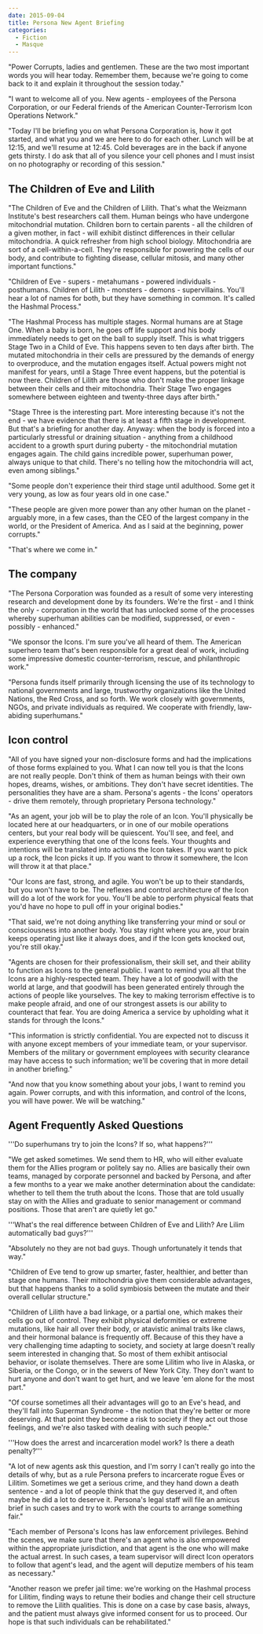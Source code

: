 ```yaml
---
date: 2015-09-04
title: Persona New Agent Briefing
categories:
  - Fiction
  - Masque
---
```


"Power Corrupts, ladies and gentlemen. These are the two most important words you will hear today. Remember them, because we're going to come back to it and explain it throughout the session today."

<!-- more -->

"I want to welcome all of you. New agents - employees of the Persona Corporation, or our Federal friends of the American Counter-Terrorism Icon Operations Network."

"Today I'll be briefing you on what Persona Corporation is, how it got started, and what you and we are here to do for each other. Lunch will be at 12:15, and we'll resume at 12:45. Cold beverages are in the back if anyone gets thirsty. I do ask that all of you silence your cell phones and I must insist on no photography or recording of this session."

The Children of Eve and Lilith
------------------------------

"The Children of Eve and the Children of Lilith. That's what the Weizmann Institute's best researchers call them. Human beings who have undergone mitochondrial mutation. Children born to certain parents - all the children of a given mother, in fact - will exhibit distinct differences in their cellular mitochondria. A quick refresher from high school biology. Mitochondria are sort of a cell-within-a-cell. They're responsible for powering the cells of our body, and contribute to fighting disease, cellular mitosis, and many other important functions."

"Children of Eve - supers - metahumans - powered individuals - posthumans. Children of Lilith - monsters - demons - supervillains. You'll hear a lot of names for both, but they have something in common. It's called the Hashmal Process."

"The Hashmal Process has multiple stages. Normal humans are at Stage One. When a baby is born, he goes off life support and his body immediately needs to get on the ball to supply itself. This is what triggers Stage Two in a Child of Eve. This happens seven to ten days after birth. The mutated mitochondria in their cells are pressured by the demands of energy to overproduce, and the mutation engages itself. Actual powers might not manifest for years, until a Stage Three event happens, but the potential is now there. Children of Lilith are those who don't make the proper linkage between their cells and their mitochondria. Their Stage Two engages somewhere between eighteen and twenty-three days after birth."

"Stage Three is the interesting part. More interesting because it's not the end - we have evidence that there is at least a fifth stage in development. But that's a briefing for another day. Anyway: when the body is forced into a particularly stressful or draining situation - anything from a childhood accident to a growth spurt during puberty - the mitochondrial mutation engages again. The child gains incredible power, superhuman power, always unique to that child. There's no telling how the mitochondria will act, even among siblings."

"Some people don't experience their third stage until adulthood. Some get it very young, as low as four years old in one case."

"These people are given more power than any other human on the planet - arguably more, in a few cases, than the CEO of the largest company in the world, or the President of America. And as I said at the beginning, power corrupts."

"That's where we come in."

The company
-----------

"The Persona Corporation was founded as a result of some very interesting research and development done by its founders. We're the first - and I think the only - corporation in the world that has unlocked some of the processes whereby superhuman abilities can be modified, suppressed, or even - possibly - enhanced."

"We sponsor the Icons. I'm sure you've all heard of them. The American superhero team that's been responsible for a great deal of work, including some impressive domestic counter-terrorism, rescue, and philanthropic work."

"Persona funds itself primarily through licensing the use of its technology to national governments and large, trustworthy organizations like the United Nations, the Red Cross, and so forth. We work closely with governments, NGOs, and private individuals as required. We cooperate with friendly, law-abiding superhumans."

Icon control
------------

"All of you have signed your non-disclosure forms and had the implications of those forms explained to you. What I can now tell you is that the Icons are not really people. Don't think of them as human beings with their own hopes, dreams, wishes, or ambitions. They don't have secret identities. The personalities they have are a sham. Persona's agents - the Icons' operators - drive them remotely, through proprietary Persona technology."

"As an agent, your job will be to play the role of an Icon. You'll physically be located here at our headquarters, or in one of our mobile operations centers, but your real body will be quiescent. You'll see, and feel, and experience everything that one of the Icons feels. Your thoughts and intentions will be translated into actions the Icon takes. If you want to pick up a rock, the Icon picks it up. If you want to throw it somewhere, the Icon will throw it at that place."

"Our Icons are fast, strong, and agile. You won't be up to their standards, but you won't have to be. The reflexes and control architecture of the Icon will do a lot of the work for you. You'll be able to perform physical feats that you'd have no hope to pull off in your original bodies."

"That said, we're not doing anything like transferring your mind or soul or consciousness into another body. You stay right where you are, your brain keeps operating just like it always does, and if the Icon gets knocked out, you're still okay."

"Agents are chosen for their professionalism, their skill set, and their ability to function as Icons to the general public. I want to remind you all that the Icons are a highly-respected team. They have a lot of goodwill with the world at large, and that goodwill has been generated entirely through the actions of people like yourselves. The key to making terrorism effective is to make people afraid, and one of our strongest assets is our ability to counteract that fear. You are doing America a service by upholding what it stands for through the Icons."

"This information is strictly confidential. You are expected not to discuss it with anyone except members of your immediate team, or your supervisor. Members of the military or government employees with security clearance may have access to such information; we'll be covering that in more detail in another briefing."

"And now that you know something about your jobs, I want to remind you again. Power corrupts, and with this information, and control of the Icons, you will have power. We will be watching."

Agent Frequently Asked Questions
--------------------------------

'''Do superhumans try to join the Icons? If so, what happens?'''

"We get asked sometimes. We send them to HR, who will either evaluate them for the Allies program or politely say no. Allies are basically their own teams, managed by corporate personnel and backed by Persona, and after a few months to a year we make another determination about the candidate: whether to tell them the truth about the Icons. Those that are told usually stay on with the Allies and graduate to senior management or command positions. Those that aren't are quietly let go."

'''What's the real difference between Children of Eve and Lilith? Are Lilim automatically bad guys?'''

"Absolutely no they are not bad guys. Though unfortunately it tends that way."

"Children of Eve tend to grow up smarter, faster, healthier, and better than stage one humans. Their mitochondria give them considerable advantages, but that happens thanks to a solid symbiosis between the mutate and their overall cellular structure."

"Children of Lilith have a bad linkage, or a partial one, which makes their cells go out of control. They exhibit physical deformities or extreme mutations, like hair all over their body, or atavistic animal traits like claws, and their hormonal balance is frequently off. Because of this they have a very challenging time adapting to society, and society at large doesn't really seem interested in changing that. So most of them exhibit antisocial behavior, or isolate themselves. There are some Lilitim who live in Alaska, or Siberia, or the Congo, or in the sewers of New York City. They don't want to hurt anyone and don't want to get hurt, and we leave 'em alone for the most part."

"Of course sometimes all their advantages will go to an Eve's head, and they'll fall into Superman Syndrome - the notion that they're better or more deserving. At that point they become a risk to society if they act out those feelings, and we're also tasked with dealing with such people."

'''How does the arrest and incarceration model work? Is there a death penalty?'''

"A lot of new agents ask this question, and I'm sorry I can't really go into the details of why, but as a rule Persona prefers to incarcerate rogue Eves or Lilitim. Sometimes we get a serious crime, and they hand down a death sentence - and a lot of people think that the guy deserved it, and often maybe he did a lot to deserve it. Persona's legal staff will file an amicus brief in such cases and try to work with the courts to arrange something fair."

"Each member of Persona's Icons has law enforcement privileges. Behind the scenes, we make sure that there's an agent who is also empowered within the appropriate jurisdiction, and that agent is the one who will make the actual arrest. In such cases, a team supervisor will direct Icon operators to follow that agent's lead, and the agent will deputize members of his team as necessary."

"Another reason we prefer jail time: we're working on the Hashmal process for Lilitim, finding ways to retune their bodies and change their cell structure to remove the Lilith qualities. This is done on a case by case basis, always, and the patient must always give informed consent for us to proceed. Our hope is that such individuals can be rehabilitated."
